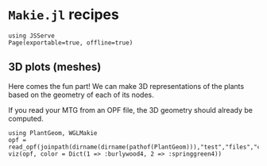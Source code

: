 # `Makie.jl` recipes

```@example 1
using JSServe
Page(exportable=true, offline=true)
```

## 3D plots (meshes)

Here comes the fun part! We can make 3D representations of the plants based on the geometry of each of its nodes.

If you read your MTG from an OPF file, the 3D geometry should already be computed.

```@example 1
using PlantGeom, WGLMakie
opf = read_opf(joinpath(dirname(dirname(pathof(PlantGeom))),"test","files","coffee.opf"))
viz(opf, color = Dict(1 => :burlywood4, 2 => :springgreen4))
```
